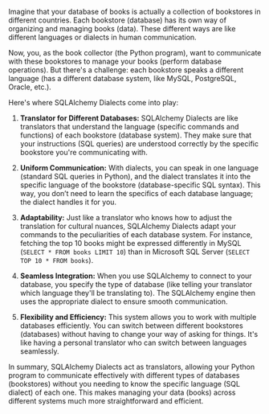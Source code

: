 Imagine that your database of books is actually a collection of bookstores in different countries. Each bookstore (database) has its own way of organizing and managing books (data). These different ways are like different languages or dialects in human communication.

Now, you, as the book collector (the Python program), want to communicate with these bookstores to manage your books (perform database operations). But there's a challenge: each bookstore speaks a different language (has a different database system, like MySQL, PostgreSQL, Oracle, etc.).

Here's where SQLAlchemy Dialects come into play:

1. **Translator for Different Databases:** SQLAlchemy Dialects are like translators that understand the language (specific commands and functions) of each bookstore (database system). They make sure that your instructions (SQL queries) are understood correctly by the specific bookstore you're communicating with.
    
2. **Uniform Communication:** With dialects, you can speak in one language (standard SQL queries in Python), and the dialect translates it into the specific language of the bookstore (database-specific SQL syntax). This way, you don’t need to learn the specifics of each database language; the dialect handles it for you.
    
3. **Adaptability:** Just like a translator who knows how to adjust the translation for cultural nuances, SQLAlchemy Dialects adapt your commands to the peculiarities of each database system. For instance, fetching the top 10 books might be expressed differently in MySQL (`SELECT * FROM books LIMIT 10`) than in Microsoft SQL Server (`SELECT TOP 10 * FROM books`).
    
4. **Seamless Integration:** When you use SQLAlchemy to connect to your database, you specify the type of database (like telling your translator which language they'll be translating to). The SQLAlchemy engine then uses the appropriate dialect to ensure smooth communication.
    
5. **Flexibility and Efficiency:** This system allows you to work with multiple databases efficiently. You can switch between different bookstores (databases) without having to change your way of asking for things. It's like having a personal translator who can switch between languages seamlessly.
    

In summary, SQLAlchemy Dialects act as translators, allowing your Python program to communicate effectively with different types of databases (bookstores) without you needing to know the specific language (SQL dialect) of each one. This makes managing your data (books) across different systems much more straightforward and efficient.